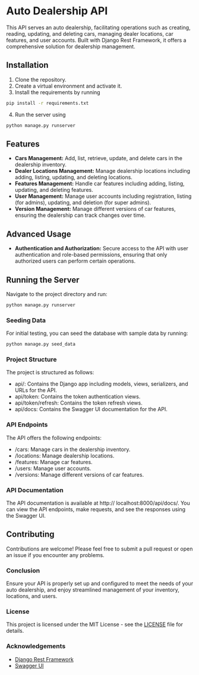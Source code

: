 # Auto Dealership API
This API serves an auto dealership, facilitating operations such as creating, reading, updating, and deleting cars, managing dealer locations, car features, and user accounts. Built with Django Rest Framework, it offers a comprehensive solution for dealership management.

## Installation
1. Clone the repository.
2. Create a virtual environment and activate it.
3. Install the requirements by running
```sh
pip install -r requirements.txt
```
4. Run the server using
```sh
python manage.py runserver
```

## Features
- **Cars Management:** Add, list, retrieve, update, and delete cars in the dealership inventory.
- **Dealer Locations Management:** Manage dealership locations including adding, listing, updating, and deleting locations.
- **Features Management:** Handle car features including adding, listing, updating, and deleting features.
- **User Management:** Manage user accounts including registration, listing (for admins), updating, and deletion (for super admins).
- **Version Management:** Manage different versions of car features, ensuring the dealership can track changes over time.

## Advanced Usage
- **Authentication and Authorization:** Secure access to the API with user authentication and role-based permissions, ensuring that only authorized users can perform certain operations.

## Running the Server
Navigate to the project directory and run:
```sh
python manage.py runserver
```

### Seeding Data
For initial testing, you can seed the database with sample data by running:

```sh
python manage.py seed_data
```
### Project Structure
The project is structured as follows:

- api/: Contains the Django app including models, views, serializers, and URLs for the API.
- api/token: Contains the token authentication views.
- api/token/refresh: Contains the token refresh views.
- api/docs: Contains the Swagger UI documentation for the API.

### API Endpoints
The API offers the following endpoints:

- /cars: Manage cars in the dealership inventory.
- /locations: Manage dealership locations.
- /features: Manage car features.
- /users: Manage user accounts.
- /versions: Manage different versions of car features.

### API Documentation
The API documentation is available at http://
localhost:8000/api/docs/. You can view the API endpoints, make requests, and see the responses using the Swagger UI.

## Contributing
Contributions are welcome! Please feel free to submit a pull request or open an issue if you encounter any problems.

### Conclusion
Ensure your API is properly set up and configured to meet the needs of your auto dealership, and enjoy streamlined management of your inventory, locations, and users.

### License
This project is licensed under the MIT License - see the [LICENSE](LICENSE) file for details.

### Acknowledgements
- [Django Rest Framework](https://www.django-rest-framework.org/)
- [Swagger UI](https://swagger.io/tools/swagger-ui/)

